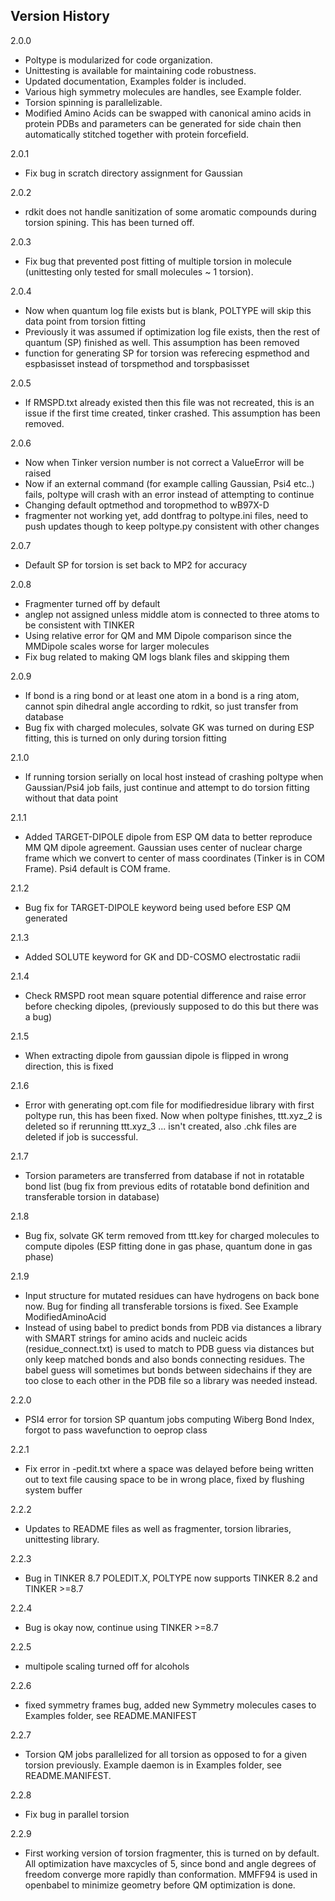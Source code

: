 ## Version History

2.0.0
* Poltype is modularized for code organization.
* Unittesting is available for maintaining code robustness.
* Updated documentation, Examples folder is included.
* Various high symmetry molecules are handles, see Example folder.
* Torsion spinning is parallelizable.
* Modified Amino Acids can be swapped with canonical amino acids in protein PDBs and parameters can be generated for side chain then automatically stitched together with protein forcefield.

2.0.1
* Fix bug in scratch directory assignment for Gaussian

2.0.2
* rdkit does not handle sanitization of some aromatic compounds during torsion spining. This has been turned off.

2.0.3
* Fix bug that prevented post fitting of multiple torsion in molecule (unittesting only tested for small molecules ~ 1 torsion).

2.0.4
* Now when quantum log file exists but is blank, POLTYPE will skip this data point from torsion fitting
* Previously it was assumed if optimization log file exists, then the rest of quantum (SP) finished as well. This assumption has been removed
* function for generating SP for torsion was referecing espmethod and espbasisset instead of torspmethod and torspbasisset

2.0.5
* If RMSPD.txt already existed then this file was not recreated, this is an issue if the first time created, tinker crashed. This assumption has been removed.

2.0.6
* Now when Tinker version number is not correct a ValueError will be raised
* Now if an external command (for example calling Gaussian, Psi4 etc..) fails, poltype will crash with an error instead of attempting to continue
* Changing default optmethod and toropmethod to wB97X-D
* fragmenter not working yet, add dontfrag to poltype.ini files, need to push updates though to keep poltype.py consistent with other changes

2.0.7
* Default SP for torsion is set back to MP2 for accuracy

2.0.8
* Fragmenter turned off by default
* anglep not assigned unless middle atom is connected to three atoms to be consistent with TINKER
* Using relative error for QM and MM Dipole comparison since the MMDipole scales worse for larger molecules
* Fix bug related to making QM logs blank files and skipping them

2.0.9
* If bond is a ring bond or at least one atom in a bond is a ring atom, cannot spin dihedral angle according to rdkit, so just transfer from database
* Bug fix with charged molecules, solvate GK was turned on during ESP fitting, this is turned on only during torsion fitting

2.1.0
* If running torsion serially on local host instead of crashing poltype when Gaussian/Psi4 job fails, just continue and attempt to do torsion fitting without that data point

2.1.1
* Added TARGET-DIPOLE dipole from ESP QM data to better reproduce MM QM dipole agreement. Gaussian uses center of nuclear charge frame which we convert to center of mass coordinates (Tinker is in COM Frame). Psi4 default is COM frame.

2.1.2
* Bug fix for TARGET-DIPOLE keyword being used before ESP QM generated

2.1.3
* Added SOLUTE keyword for GK and DD-COSMO electrostatic radii

2.1.4
* Check RMSPD root mean square potential difference and raise error before checking dipoles, (previously supposed to do this but there was a bug)

2.1.5
* When extracting dipole from gaussian dipole is flipped in wrong direction, this is fixed

2.1.6
* Error with generating opt.com file for modifiedresidue library with first poltype run, this has been fixed. Now when poltype finishes, ttt.xyz_2 is deleted so if rerunning ttt.xyz_3 ... isn't created, also .chk files are deleted if job is successful.

2.1.7
* Torsion parameters are transferred from database if not in rotatable bond list (bug fix from previous edits of rotatable bond definition and transferable torsion in database)

2.1.8
* Bug fix, solvate GK term removed from ttt.key for charged molecules to compute dipoles (ESP fitting done in gas phase, quantum done in gas phase)

2.1.9
* Input structure for mutated residues can have hydrogens on back bone now. Bug for finding all transferable torsions is fixed. See Example ModifiedAminoAcid
* Instead of using babel to predict bonds from PDB via distances a library with SMART strings for amino acids and nucleic acids (residue_connect.txt) is used to match to PDB guess via distances but only keep matched bonds and also bonds connecting residues. The babel guess will sometimes but bonds between sidechains if they are too close to each other in the PDB file so a library was needed instead.

2.2.0
* PSI4 error for torsion SP quantum jobs computing Wiberg Bond Index, forgot to pass wavefunction to oeprop class

2.2.1
* Fix error in -pedit.txt where a space was delayed before being written out to text file causing space to be in wrong place, fixed by flushing system buffer

2.2.2
* Updates to README files as well as fragmenter, torsion libraries, unittesting library.

2.2.3
* Bug in TINKER 8.7 POLEDIT.X, POLTYPE now supports TINKER 8.2 and TINKER >=8.7

2.2.4
* Bug is okay now, continue using TINKER >=8.7

2.2.5
* multipole scaling turned off for alcohols

2.2.6
* fixed symmetry frames bug, added new Symmetry molecules cases to Examples folder, see README.MANIFEST

2.2.7
* Torsion QM jobs parallelized for all torsion as opposed to for a given torsion previously. Example daemon is in Examples folder, see README.MANIFEST.

2.2.8
* Fix bug in parallel torsion

2.2.9
* First working version of torsion fragmenter, this is turned on by default. All optimization have maxcycles of 5, since bond and angle degrees of freedom converge more rapidly than conformation. MMFF94 is used in openbabel to minimize geometry before QM optimization is done.
